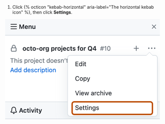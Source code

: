 1. Click {% octicon "kebab-horizontal" aria-label="The horizontal kebab icon" %}, then click **Settings**.
  
  ![Screenshot showing the project menu. The settings option is highlighted with an orange outline.](/assets/images/help/projects/project-board-settings.png)
